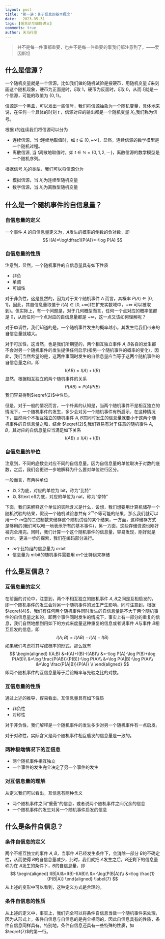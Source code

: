 ```yaml
---
layout: post
title: "第一讲：关于信息的基本概念"
date:   2023-05-31
tags: [信息论与编码讲义]
comments: true
author: 天马行空
---
```


> 并不是每一件事都重要，也并不是每一件重要的事我们都注意到了。——爱因斯坦

## 什么是信源？

一个随机变量就是一个信源，比如我们做的随机试验是投硬币，用随机变量 $\xi$来刻画这个随机现象，硬币为正面是时，$\xi$取 $1$，硬币为反面时，$\xi$取 $0$，从而 $\xi$就是一个信源，可能的取值为 $\{0,1\}$。



信源是一个黑盒，可以发出一些信号，我们将信源抽象为一个随机变量，具体地来说，在任何一个具体的时刻 $t$ ，信源对应的输出都是一个随机变量 $X_t$,我们称为信号。

根据 $t$的连续我们将信源可以分为

* 连续信源，当 $t$连续地取值时，如 $t\in [0,+\infty]$，显然，连续信源的数学模型是一个随机过程。
* 离散信源, 当 $t$离散地取值时，如 $t\in \mathbb N=\{0,1,2,\cdots\}$，离散信源的数学模型是一个随机序列。

根据信号 $X_t$的类型，我们可以将信源分为

* 模拟信源，当 $X_t$为连续型随机变量
* 数字信源，当 $X_t$为离散型随机变量

## 什么是一个随机事件的自信息量？

### 自信息量的定义

一个事件 $A$ 的自信息量定义为，$A$发生的概率的倒数的负对数，即
$$
I(A)=\log\dfrac1{P(A)}=-\log P(A)
$$

### 自信息量的性质

注意到，显然，一个随机事件的自信息量具有如下性质

* 非负
* 单调
* 可加性

对于非负性，这是显然的，因为对于某个随机事件 $A$ 而言，其概率 $P(A)\in [0,1]$，因此，其自信息量取值于 $I(A)\in [0,+\infty]$(在扩充实数域中，$+\infty$ 可以被取到)。但实际上，有一个问题是，对于几何概型而言，任何一个点对应的概率值都是 $0$，从而任何一个点对应的自信息量都是 $+\infty$，这一点又该如何理解呢？

对于单调性，我们知道的是，一个随机事件发生的概率越小，其发生给我们带来的自信息量就越大。

对于可加性，这当然，也是我们所期望的，两个相互独立事件 $A,B$各自的发生都不会对另一个随机事件的发生提供任何启示(指另一个随机事件的概率的变化)，因此，我们当然希望的是，这两件事同时发生的自信息量应当等于这两个随机事件的自信息量之和，即
$$
I(AB)=I(A)+I(B)
\label{2}
$$
显然，根据相互独立的两个随机事件的关系
$$
P(AB)=P(A)P(B)
$$
我们容易得到$\eqref{2}$中性质。

但是，对于一般的情况而言，一个朴素的认知是，当两个随机事件不是相互独立的情况下，一个随机事件的发生，多少会对另一个随机事件有所启示，在这种情况下，显然两个不相互独立的随机事件 $A,B$其同时发生的信息量就要小于这两个随机事件的自信息量之和，结合 $\eqref{2}$,我们容易有对于任意的随机事件 $A,B$，其对应的自信息量应当满足如下关系
$$
I(AB)\leq I(A)+I(B)
\label{4}
$$

### 自信息量的单位

注意到，不同的底数会对应不同的自信息量，因为自信息量的单位取决于对数的底数，之后，我们会更进一步地解释为什么要对单位进行区分。

一般而言，有两种单位

* 以 $2$为底，对应的单位为 $\text {bit}$，称为“比特”
* 以 $\text e$为底，对应的单位为 $\text {nat}$，称为“奈特”

下面，我们来解释这个单位的实际含义是什么，设想，我们想要用计算机储存一个随机试验的结果，假设一个随机试验总共有 $2^m$个等可能的结果，那么我们就可以用一个 $m$位的二进制数来储存这个随机试验的某个结果，一方面，这种储存方式是够用的(我们可以唯一地表示所有的基本事件)，另一方面，这些存储资源也刚好被完全用完。同时，我们计算一个这个随机事件的信息量，容易发现，刚好就是 $m\,\text {bit}$，更进一步的探索，我们在编码部分进行。

* $m$个比特组的信息量为 $m\,\text {bit}$
* 信息量为 $m\,\text {bit}$的随机事件需要用 $m$个比特组来存储

## 什么是互信息？

### 互信息量的定义

在前面的讨论中，注意到，两个不相互独立的随机事件 $A,B$之间是互相启发的，即一个随机事件的发生会对另一个随机事件的发生产生影响，同时注意到，根据 $\eqref{4}$，我们有任何两个随机事件同时发生的自信息量是不大于两个随机事件的自信息量之和的，即两个事件同时发生的情况下，事实上有一部分的重复的信息，我们自然地想到用如下的方式来度量这种重复的信息或者说事件 $A$与事件 $B$相互启发的信息，即
$$
I(A;B)=I(AB)-I(A)-I(B)
$$
如果我们考虑将其写成概率的形式，那么就有
$$
\begin{aligned}
I(A;B)
&=I(A)+I(B)-I(AB)\\
&=-\log P(A)-\log P(B)+\log P(AB)\\
&=\log \frac{P(AB)}{P(B)}-\log P(A)\\
&=\log P(A|B)-\log P(A)\\
&=\log \frac{P(A|B)}{P(A)} \\
\end{aligned}
$$
即两个随机事件的互信息量等于后验概率与先验之比的对数。

### 互信息量的性质

通过上述的推导，容易看出，互信息量具有如下性质

* 非负性
* 对称性

对于非负性，我们解释是一个随机事件的发生多少对另一个随机事件有一点启发。

对于对称性，实际含义是两个随机事件相互启发的信息量是一致的。

### 两种极端情况下的互信息

* 两个随机事件相互独立
* 一个事件的发生完全决定了另一个事件的发生

### 对互信息量的理解

从定义我们可以看出，互信息有两种含义

* 两个随机事件之间“重叠”的信息，或者说两个随机事件之间冗余的信息
* 一个随机事件的发生对另一个随机事件启发的信息

## 什么是条件自信息？

### 条件自信息的定义

两个不相互独立的事件 $A,B$，当事件 $A$已经发生条件下，会消除一部分 $B$的不确定性，从而使得 $B$的自信息量减少，此时，我们就把 $A$发生之后，$B$还剩下的信息量称为在 $A$发生的条件下，$B$的自信息量，即
$$
\begin{aligned}
I(B|A)&=I(B)-I(AB)\\
&=-\log(P(B|A))\\
&=\log \frac{1}{P(B|A)}
\end{aligned}
\label{7}
$$
从上述的变形中可以看到，这种定义方式是合理的。

### 条件自信息的性质

从上述的定义中，事实上，我们完全可以将条件自信息当做一个随机事件来处理，因为从形式上，条件自信息与自信息的是完全相同的，因此自信息具有的性质，条件自信息同样具有。特别地，条件自信息还具有一些特殊的性质，如 $\eqref{7}$的第一行。

